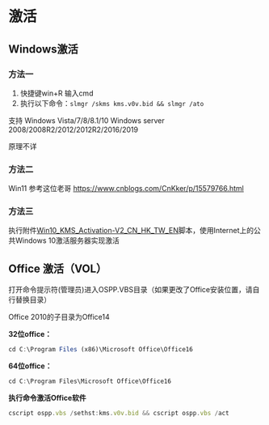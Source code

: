 # 激活



## Windows激活

### 方法一

1. 快捷键win+R 输入cmd
2. 执行以下命令：`slmgr /skms kms.v0v.bid && slmgr /ato` 

支持 Windows Vista/7/8/8.1/10 Windows server 2008/2008R2/2012/2012R2/2016/2019

原理不详

### 方法二
Win11 参考这位老哥 https://www.cnblogs.com/CnKker/p/15579766.html

### 方法三
执行附件[Win10_KMS_Activation-V2_CN_HK_TW_EN](../附件/Win10_KMS_Activation-V2_CN_HK_TW_EN.bat)脚本，使用Internet上的公共Windows 10激活服务器实现激活



## Office 激活（VOL）

打开命令提示符(管理员)进入OSPP.VBS目录（如果更改了Office安装位置，请自行替换目录）

Office 2010的子目录为Office14

**32位office：**

```javascript
cd C:\Program Files (x86)\Microsoft Office\Office16
```

**64位office：**

```javascript
cd C:\Program Files\Microsoft Office\Office16
```

**执行命令激活Office软件**

```javascript
cscript ospp.vbs /sethst:kms.v0v.bid && cscript ospp.vbs /act
```
